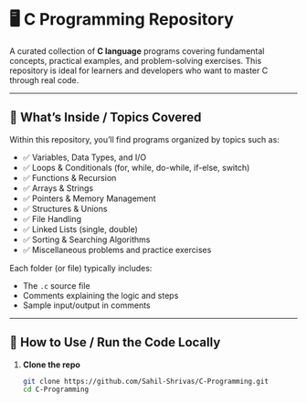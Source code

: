 # 🖥️ C Programming Repository

A curated collection of **C language** programs covering fundamental concepts, practical examples, and problem-solving exercises. This repository is ideal for learners and developers who want to master C through real code.

---

## 📂 What’s Inside / Topics Covered

Within this repository, you’ll find programs organized by topics such as:

- ✅ Variables, Data Types, and I/O  
- ✅ Loops & Conditionals (for, while, do-while, if-else, switch)  
- ✅ Functions & Recursion  
- ✅ Arrays & Strings  
- ✅ Pointers & Memory Management  
- ✅ Structures & Unions  
- ✅ File Handling  
- ✅ Linked Lists (single, double)  
- ✅ Sorting & Searching Algorithms  
- ✅ Miscellaneous problems and practice exercises  

Each folder (or file) typically includes:
- The `.c` source file  
- Comments explaining the logic and steps  
- Sample input/output in comments  

---

## 🚀 How to Use / Run the Code Locally

1. **Clone the repo**  
   ```bash
   git clone https://github.com/Sahil-Shrivas/C-Programming.git
   cd C-Programming
